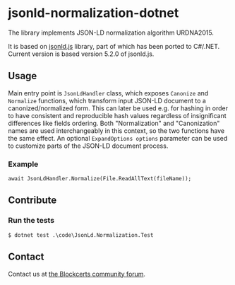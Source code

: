 # jsonld-normalization-dotnet

The library implements JSON-LD normalization algorithm URDNA2015. 

It is based on [jsonld.js](https://github.com/digitalbazaar/jsonld.js) library, part of which has been ported to C#/.NET. Current version is based version 5.2.0 of jsonld.js. 

## Usage

Main entry point is `JsonLdHandler` class, which exposes `Canonize` and `Normalize` functions, which transform input JSON-LD document to a canonized/normalized form. 
This can later be used e.g. for hashing in order to have consistent and reproducible hash values regardless of insignificant differences like fields ordering.
Both "Normalization" and "Canonization" names are used interchangeably in this context, so the two functions have the same effect.
An optional `ExpandOptions options` parameter can be used to customize parts of the JSON-LD document process.

### Example

```
await JsonLdHandler.Normalize(File.ReadAllText(fileName));
```

## Contribute

### Run the tests

```
$ dotnet test .\code\JsonLd.Normalization.Test
```

## Contact

Contact us at [the Blockcerts community forum](http://community.blockcerts.org/).
